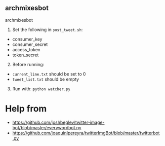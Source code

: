 ## archmixesbot
archmixesbot


1. Set the following in `post_tweet.sh`:
- consumer_key
- consumer_secret
- access_token
- token_secret

2. Before running:
- `current_line.txt` should be set to 0
- `tweet_list.txt` should be empty 

3. Run with: `python watcher.py`

# Help from
- https://github.com/joshbegley/twitter-image-bot/blob/master/everywordbot.py 
- https://github.com/joaquinlpereyra/twitterImgBot/blob/master/twitterbot.py
